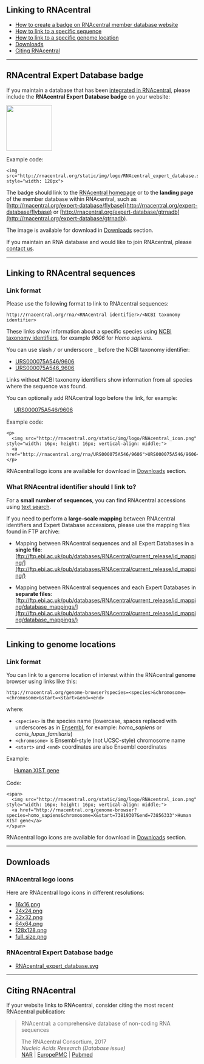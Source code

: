 
## Linking to RNAcentral <a style="cursor: pointer" id="link-to-rnacentral" ng-click="scrollTo('link-to-rnacentral')" name="link-to-rnacentral" class="text-muted smaller"><i class="fa fa-link"></i></a>

 * <a href="" ng-click="scrollTo('link-to-sequence')">How to create a badge on RNAcentral member database website</a>
 * <a href="" ng-click="scrollTo('link-to-genome-location')">How to link to a specific sequence</a>
 * <a href="" ng-click="scrollTo('expert-database-badge')">How to link to a specific genome location</a>
 * <a href="" ng-click="scrollTo('downloads')">Downloads
 * <a href="" ng-click="scrollTo('citing-rnacentral')">Citing RNAcentral</a>

---

## RNAcentral Expert Database badge <a style="cursor: pointer" id="expert-database-badge" ng-click="scrollTo('expert-database-badge')" name="expert-database-badge" class="text-muted smaller"><i class="fa fa-link"></i></a>

If you maintain a database that has been [integrated in RNAcentral](/expert-databases),
please include the **RNAcentral Expert Database badge** on your website:

<img src="/static/img/logo/RNAcentral_expert_database.svg" style="width: 120px">

Example code:

```
<img src="http://rnacentral.org/static/img/logo/RNAcentral_expert_database.svg" style="width: 120px">
```

The badge should link to the [RNAcentral homepage](http://rnacentral.org)
or to the **landing page** of the member database within RNAcentral,
such as [http://rnacentral.org/expert-database/flybase](http://rnacentral.org/expert-database/flybase) or
[http://rnacentral.org/expert-database/gtrnadb](http://rnacentral.org/expert-database/gtrnadb).

The image is available for download in <a href="" ng-click="scrollTo('downloads')">Downloads</a> section.

If you maintain an RNA database and would like to join RNAcentral,
please <a href="http://rnacentral.org/contact">contact us</a>.

---

## Linking to RNAcentral sequences <a style="cursor: pointer" id="link-to-sequence" ng-click="scrollTo('link-to-sequence')" name="link-to-sequence" class="text-muted smaller"><i class="fa fa-link"></i></a>

### Link format

Please use the following format to link to RNAcentral sequences:

`http://rnacentral.org/rna/<RNAcentral identifier>/<NCBI taxonomy identifier>`

These links show information about a specific species using
[NCBI taxonomy identifiers](https://www.ncbi.nlm.nih.gov/taxonomy), for example
*9606* for *Homo sapiens*.

You can use slash `/` or underscore `_` before the NCBI taxonomy identifier:

* <a href="http://rnacentral.org/rna/URS000075A546/9606">URS000075A546/9606</a>
* <a href="http://rnacentral.org/rna/URS000075A546_9606">URS000075A546_9606</a>

Links without NCBI taxonomy identifiers show information from all species
where the sequence was found.

You can optionally add RNAcentral logo before the link, for example:

<p>
  <img src="/static/img/logo/RNAcentral_icon.png" style="width: 16px; height: 16px; vertical-align: middle;">
  <a href="http://rnacentral.org/rna/URS000075A546/9606">URS000075A546/9606</a>
</p>

Example code:

```
<p>
  <img src="http://rnacentral.org/static/img/logo/RNAcentral_icon.png" style="width: 16px; height: 16px; vertical-align: middle;">
  <a href="http://rnacentral.org/rna/URS000075A546/9606">URS000075A546/9606</a>
</p>
```

RNAcentral logo icons are available for download in <a href="" ng-click="scrollTo('downloads')">Downloads</a> section.

### What RNAcentral identifier should I link to?

For a **small number of sequences**, you can find RNAcentral accessions using [text search](/help/text-search).

If you need to perform a **large-scale mapping** between RNAcentral identifiers and Expert Database accessions,
please use the mapping files found in FTP archive:

* Mapping between RNAcentral sequences and all Expert Databases in a **single file**:
  [ftp://ftp.ebi.ac.uk/pub/databases/RNAcentral/current_release/id_mapping/](ftp://ftp.ebi.ac.uk/pub/databases/RNAcentral/current_release/id_mapping/)

* Mapping between RNAcentral sequences and each Expert Databases in **separate files**:
  [ftp://ftp.ebi.ac.uk/pub/databases/RNAcentral/current_release/id_mapping/database_mappings/](ftp://ftp.ebi.ac.uk/pub/databases/RNAcentral/current_release/id_mapping/database_mappings/)

---

## Linking to genome locations <a style="cursor: pointer" id="link-to-genome-location" ng-click="scrollTo('link-to-genome-location')" name="link-to-genome-location" class="text-muted smaller"><i class="fa fa-link"></i></a>

### Link format

You can link to a genome location of interest within the RNAcentral genome browser using links like this:

`http://rnacentral.org/genome-browser?species=<species>&chromosome=<chromosome>&start=<start>&end=<end>`

where:

* `<species>` is the species name (lowercase, spaces replaced with underscores as in [Ensembl](https://ensembl.org), for example: *homo_sapiens* or *canis_lupus_familiaris*)
* `<chromosome>` is Ensembl-style (not UCSC-style) chromosome name
* `<start>` and `<end>` coordinates are also Ensembl coordinates

Example:

<p>
  <img src="http://rnacentral.org/static/img/logo/RNAcentral_icon.png" style="width: 16px; height: 16px; vertical-align: middle;">
  <a href="http://rnacentral.org/genome-browser?species=homo_sapiens&chromosome=X&start=73819307&end=73856333">Human XIST gene</a>
</p>

Code:

```
<span>
  <img src="http://rnacentral.org/static/img/logo/RNAcentral_icon.png" style="width: 16px; height: 16px; vertical-align: middle;">
  <a href="http://rnacentral.org/genome-browser?species=homo_sapiens&chromosome=X&start=73819307&end=73856333">Human XIST gene</a>
</span>
```

RNAcentral logo icons are available for download in <a href="" ng-click="scrollTo('downloads')">Downloads</a> section.

---

## Downloads <a style="cursor: pointer" id="downloads" ng-click="scrollTo('downloads')" name="downloads" class="text-muted smaller"><i class="fa fa-link"></i></a>

### RNAcentral logo icons

Here are RNAcentral logo icons in different resolutions:

* <a target="_blank" href="http://rnacentral.org/static/img/logo/logo16x16.png">16x16.png</a>
* <a target="_blank" href="http://rnacentral.org/static/img/logo/logo24x24.png">24x24.png</a>
* <a target="_blank" href="http://rnacentral.org/static/img/logo/logo32x32.png">32x32.png</a>
* <a target="_blank" href="http://rnacentral.org/static/img/logo/logo64x64.png">64x64.png</a>
* <a target="_blank" href="http://rnacentral.org/static/img/logo/logo128x128.png">128x128.png</a>
* <a target="_blank" href="http://rnacentral.org/static/img/logo/RNAcentral_icon.png">full_size.png</a>

### RNAcentral Expert Database badge

* <a target="_blank" href="http://rnacentral.org/static/img/logo/RNAcentral_expert_database.svg">RNAcentral_expert_database.svg</a>

---

## Citing RNAcentral <a style="cursor: pointer" id="citing-rnacentral" ng-click="scrollTo('citing-rnacentral')" name="citing-rnacentral" class="text-muted smaller"><i class="fa fa-link"></i></a>

If your website links to RNAcentral, consider citing the most recent
RNAcentral publication:

<blockquote class="callout-info">
  <p>RNAcentral: a comprehensive database of non-coding RNA sequences</p>
  <footer>The RNAcentral Consortium, 2017</footer>
  <footer><em>Nucleic Acids Research (Database issue)</em></footer>
  <a href="http://nar.oxfordjournals.org/content/45/D1/D128.full">NAR</a> |
  <a href="http://europepmc.org/abstract/MED/27794554">EuropePMC</a> |
  <a href="http://www.ncbi.nlm.nih.gov/pubmed/27794554">Pubmed</a>
</blockquote>
